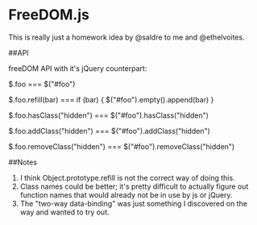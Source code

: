 FreeDOM.js
===================

This is really just a homework idea by @saldre to me and @ethelvoites.  

##API  

freeDOM API with it's jQuery counterpart:

$.foo  ===  $("#foo")  

$.foo.refill(bar) === if (bar) { $("#foo").empty().append(bar) }  

$.foo.hasClass("hidden") === $("#foo").hasClass("hidden")  

$.foo.addClass("hidden")  ===  $("#foo").addClass("hidden")  

$.foo.removeClass("hidden") === $("#foo").removeClass("hidden")  

##Notes
1. I think Object.prototype.refill is not the correct way of doing this.  
2. Class names could be better; it's pretty difficult to actually figure out function names that would already not be in use by js or jQuery.
3. The "two-way data-binding" was just something I discovered on the way and wanted to try out.  

